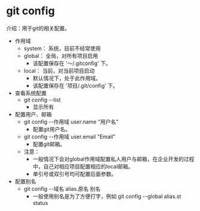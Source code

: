 # git config
介绍：用于git的相关配置。
- 作用域
    - system： 系统，目前不经常使用
    - global： 全局，对所有项目启用
        - 该配置保存在 '～/.gitconfig' 下。
    - local：  当前，对当前项目启动
        - 默认情况下，处于此作用域。
        - 该配置保存在 '项目/.git/config' 下。
- 查看系统配置
    - git config --list
        - 显示所有
- 配置用户、邮箱
    - git config --作用域 user.name "用户名"
        - 配置git用户名。
    - git config --作用域 user.email "Email"
        - 配置git邮箱。
    - 注意：
        - 一般情况下会对global作用域配置私人用户与邮箱，在企业开发的过程中，自己对相应项目配置相应的local邮箱。
        - 单引号或双引号均可配置后面参数。
- 配置别名
    - git config --域名 alias.原名  别名
        - 一般使用别名是为了方便打字，例如 git config --global alias.st status
        
